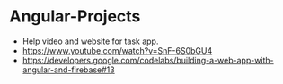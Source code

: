 # Angular-Projects

- Help video and website for task app.
- https://www.youtube.com/watch?v=SnF-6S0bGU4
- https://developers.google.com/codelabs/building-a-web-app-with-angular-and-firebase#13
